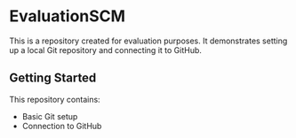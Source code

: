 # EvaluationSCM

This is a repository created for evaluation purposes. It demonstrates setting up a local Git repository and connecting it to GitHub.

## Getting Started

This repository contains:
- Basic Git setup
- Connection to GitHub 